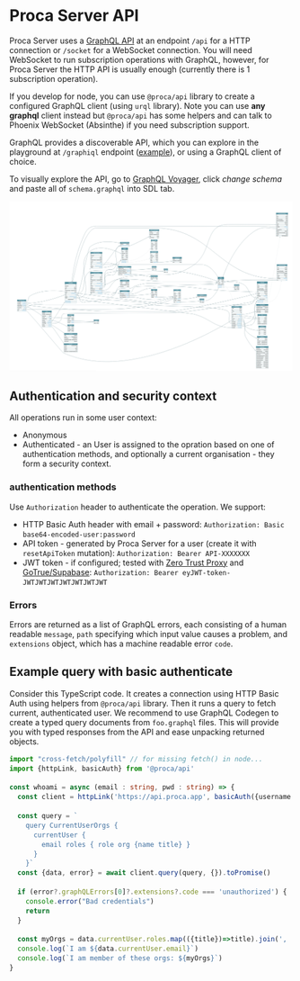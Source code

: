 # Proca Server API 

Proca Server uses a [GraphQL API](https://graphql.org/) at an endpoint `/api` for a HTTP connection or `/socket` for a WebSocket connection. You will need WebSocket to run subscription operations with GraphQL, however, for Proca Server the HTTP API is usually enough (currently there is 1 subscription operation).

If you develop for node, you can use `@proca/api` library to create a configured GraphQL client (using `urql` library). Note you can use **any graphql** client instead but `@proca/api` has some helpers and can talk to Phoenix WebSocket (Absinthe) if you need subscription support.

GraphQL provides a discoverable API, which you can explore in the playground at `/graphiql` endpoint ([example](https://api.proca.app/graphiql)), or using a GraphQL client of choice.


To visually explore the API, go to [GraphQL Voyager](https://graphql-kit.com/graphql-voyager/), click *change schema* and paste all of `schema.graphql` into SDL tab.

![API schema visualized](assets/graphql-voyager.png)


## Authentication and security context

All operations run in some user context:

- Anonymous 
- Authenticated - an User is assigned to the opration based on one of authentication methods, and optionally a current organisation - they form a security context.

### authentication methods

Use `Authorization` header to authenticate the operation. We support: 

- HTTP Basic Auth header with email + password: `Authorization: Basic base64-encoded-user:password`
- API token - generated by Proca Server for a user (create it with `resetApiToken` mutation): `Authorization: Bearer API-XXXXXXX`
- JWT token - if configured; tested with [Zero Trust Proxy](https://www.ory.sh/docs/oathkeeper/) and [GoTrue/Supabase](https://supabase.com): `Authorization: Bearer eyJWT-token-JWTJWTJWTJWTJWTJWTJWT`


### Errors

Errors are returned as a list of GraphQL errors, each consisting of a human readable `message`, `path` specifying which input value causes a problem, and `extensions` object, which has a machine readable error `code`.


## Example query with basic authenticate

Consider this TypeScript code. It creates a connection using HTTP Basic Auth using helpers from `@proca/api` library. Then it runs a query to fetch current, authenticated user. We recommend to use GraphQL Codegen to create a typed query documents from `foo.graphql` files. This will provide you with typed responses from the API and ease unpacking returned objects.

```typescript
import "cross-fetch/polyfill" // for missing fetch() in node...
import {httpLink, basicAuth} from '@proca/api'

const whoami = async (email : string, pwd : string) => {
  const client = httpLink('https://api.proca.app', basicAuth({username: email, password: pwd}));

  const query = `
    query CurrentUserOrgs {
      currentUser {
        email roles { role org {name title} }
      }
    }`
  const {data, error} = await client.query(query, {}).toPromise()

  if (error?.graphQLErrors[0]?.extensions?.code === 'unauthorized') {
    console.error("Bad credentials")
    return
  }

  const myOrgs = data.currentUser.roles.map(({title})=>title).join(', ')
  console.log(`I am ${data.currentUser.email}`)
  console.log(`I am member of these orgs: ${myOrgs}`)
}
```

